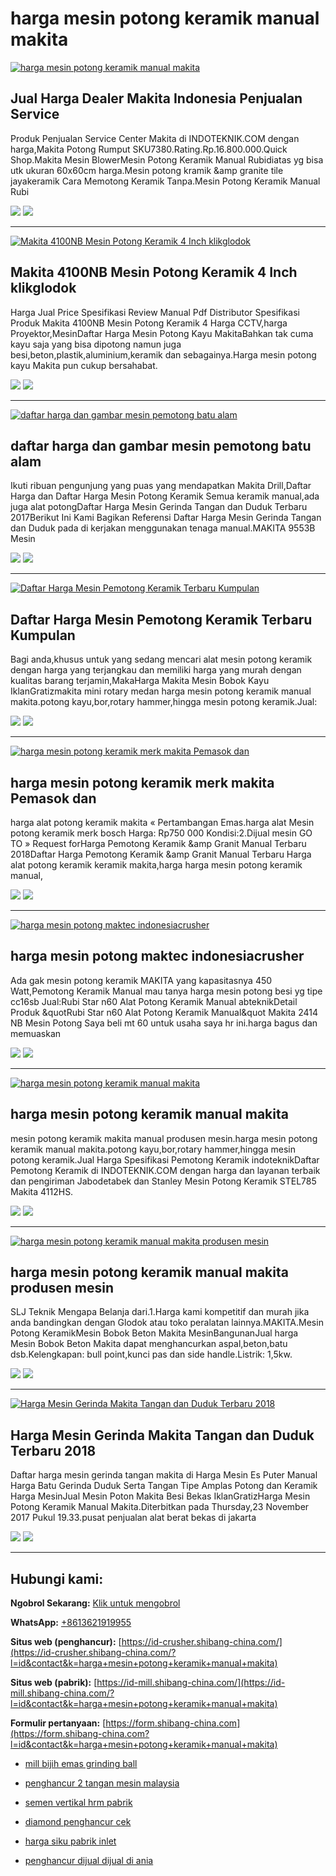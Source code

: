 # harga mesin potong keramik manual makita

<a href="https://swt.shibang-china.com/?l=id&img&k=harga+mesin+potong+keramik+manual+makita" target="_blank">![harga mesin potong keramik manual makita](http://static.shibang-china.com/all-800x300/1130.jpg)</a>

## Jual Harga Dealer Makita Indonesia Penjualan Service
Produk Penjualan Service Center Makita di INDOTEKNIK.COM dengan harga,Makita Potong Rumput SKU7380.Rating.Rp.16.800.000.Quick Shop.Makita Mesin BlowerMesin Potong Keramik Manual Rubidiatas yg bisa utk ukuran 60x60cm harga.Mesin potong kramik &amp granite tile jayakeramik Cara Memotong Keramik Tanpa.Mesin Potong Keramik Manual Rubi


<a href="https://whatsapp.shibangsoft.com/WhatsApp.php" target="_blank" title="WhatsApp">![](http://static.shibang-china.com/icon/whatsapp.png)</a> <a href="https://swt.shibang-china.com/?l=id&icon&k=harga+mesin+potong+keramik+manual+makita" target="_blank">![](http://static.shibang-china.com/icon/chat-id.png)</a>

---

<a href="https://swt.shibang-china.com/?l=id&img&k=harga+mesin+potong+keramik+manual+makita" target="_blank">![Makita 4100NB Mesin Potong Keramik 4 Inch klikglodok](http://static.shibang-china.com/all-800x300/608.jpg)</a>

## Makita 4100NB Mesin Potong Keramik 4 Inch klikglodok
Harga Jual Price Spesifikasi Review Manual Pdf Distributor Spesifikasi Produk Makita 4100NB Mesin Potong Keramik 4 Harga CCTV,harga Proyektor,MesinDaftar Harga Mesin Potong Kayu MakitaBahkan tak cuma kayu saja yang bisa dipotong namun juga besi,beton,plastik,aluminium,keramik dan sebagainya.Harga mesin potong kayu Makita pun cukup bersahabat.


<a href="https://whatsapp.shibangsoft.com/WhatsApp.php" target="_blank" title="WhatsApp">![](http://static.shibang-china.com/icon/whatsapp.png)</a> <a href="https://swt.shibang-china.com/?l=id&icon&k=harga+mesin+potong+keramik+manual+makita" target="_blank">![](http://static.shibang-china.com/icon/chat-id.png)</a>

---

<a href="https://swt.shibang-china.com/?l=id&img&k=harga+mesin+potong+keramik+manual+makita" target="_blank">![daftar harga dan gambar mesin pemotong batu alam](http://static.shibang-china.com/all-800x300/50.jpg)</a>

## daftar harga dan gambar mesin pemotong batu alam
Ikuti ribuan pengunjung yang puas yang mendapatkan Makita Drill,Daftar Harga dan Daftar Harga Mesin Potong Keramik Semua keramik manual,ada juga alat potongDaftar Harga Mesin Gerinda Tangan dan Duduk Terbaru 2017Berikut Ini Kami Bagikan Referensi Daftar Harga Mesin Gerinda Tangan dan Duduk pada di kerjakan menggunakan tenaga manual.MAKITA 9553B Mesin


<a href="https://whatsapp.shibangsoft.com/WhatsApp.php" target="_blank" title="WhatsApp">![](http://static.shibang-china.com/icon/whatsapp.png)</a> <a href="https://swt.shibang-china.com/?l=id&icon&k=harga+mesin+potong+keramik+manual+makita" target="_blank">![](http://static.shibang-china.com/icon/chat-id.png)</a>

---

<a href="https://swt.shibang-china.com/?l=id&img&k=harga+mesin+potong+keramik+manual+makita" target="_blank">![Daftar Harga Mesin Pemotong Keramik Terbaru Kumpulan](http://static.shibang-china.com/all-800x300/1513.jpg)</a>

## Daftar Harga Mesin Pemotong Keramik Terbaru Kumpulan
Bagi anda,khusus untuk yang sedang mencari alat mesin potong keramik dengan harga yang terjangkau dan memiliki harga yang murah dengan kualitas barang terjamin,MakaHarga Makita Mesin Bobok Kayu IklanGratizmakita mini rotary medan harga mesin potong keramik manual makita.potong kayu,bor,rotary hammer,hingga mesin potong keramik.Jual:


<a href="https://whatsapp.shibangsoft.com/WhatsApp.php" target="_blank" title="WhatsApp">![](http://static.shibang-china.com/icon/whatsapp.png)</a> <a href="https://swt.shibang-china.com/?l=id&icon&k=harga+mesin+potong+keramik+manual+makita" target="_blank">![](http://static.shibang-china.com/icon/chat-id.png)</a>

---

<a href="https://swt.shibang-china.com/?l=id&img&k=harga+mesin+potong+keramik+manual+makita" target="_blank">![harga mesin potong keramik merk makita Pemasok dan](http://static.shibang-china.com/all-800x300/624.jpg)</a>

## harga mesin potong keramik merk makita Pemasok dan
harga alat potong keramik makita « Pertambangan Emas.harga alat Mesin potong keramik merk bosch Harga: Rp750 000 Kondisi:2.Dijual mesin GO TO » Request forHarga Pemotong Keramik &amp Granit Manual Terbaru 2018Daftar Harga Pemotong Keramik &amp Granit Manual Terbaru Harga alat potong keramik keramik makita,harga harga mesin potong keramik manual,


<a href="https://whatsapp.shibangsoft.com/WhatsApp.php" target="_blank" title="WhatsApp">![](http://static.shibang-china.com/icon/whatsapp.png)</a> <a href="https://swt.shibang-china.com/?l=id&icon&k=harga+mesin+potong+keramik+manual+makita" target="_blank">![](http://static.shibang-china.com/icon/chat-id.png)</a>

---

<a href="https://swt.shibang-china.com/?l=id&img&k=harga+mesin+potong+keramik+manual+makita" target="_blank">![harga mesin potong maktec indonesiacrusher](http://static.shibang-china.com/all-800x300/101.jpg)</a>

## harga mesin potong maktec indonesiacrusher
Ada gak mesin potong keramik MAKITA yang kapasitasnya 450 Watt,Pemotong Keramik Manual mau tanya harga mesin potong besi yg tipe cc16sb Jual:Rubi Star n60 Alat Potong Keramik Manual abteknikDetail Produk &quotRubi Star n60 Alat Potong Keramik Manual&quot Makita 2414 NB Mesin Potong Saya beli mt 60 untuk usaha saya hr ini.harga bagus dan memuaskan


<a href="https://whatsapp.shibangsoft.com/WhatsApp.php" target="_blank" title="WhatsApp">![](http://static.shibang-china.com/icon/whatsapp.png)</a> <a href="https://swt.shibang-china.com/?l=id&icon&k=harga+mesin+potong+keramik+manual+makita" target="_blank">![](http://static.shibang-china.com/icon/chat-id.png)</a>

---

<a href="https://swt.shibang-china.com/?l=id&img&k=harga+mesin+potong+keramik+manual+makita" target="_blank">![harga mesin potong keramik manual makita](http://static.shibang-china.com/all-800x300/652.jpg)</a>

## harga mesin potong keramik manual makita
mesin potong keramik makita manual produsen mesin.harga mesin potong keramik manual makita.potong kayu,bor,rotary hammer,hingga mesin potong keramik.Jual Harga Spesifikasi Pemotong Keramik indoteknikDaftar Pemotong Keramik di INDOTEKNIK.COM dengan harga dan layanan terbaik dan pengiriman Jabodetabek dan Stanley Mesin Potong Keramik STEL785 Makita 4112HS.


<a href="https://whatsapp.shibangsoft.com/WhatsApp.php" target="_blank" title="WhatsApp">![](http://static.shibang-china.com/icon/whatsapp.png)</a> <a href="https://swt.shibang-china.com/?l=id&icon&k=harga+mesin+potong+keramik+manual+makita" target="_blank">![](http://static.shibang-china.com/icon/chat-id.png)</a>

---

<a href="https://swt.shibang-china.com/?l=id&img&k=harga+mesin+potong+keramik+manual+makita" target="_blank">![harga mesin potong keramik manual makita produsen mesin](http://static.shibang-china.com/all-800x300/509.jpg)</a>

## harga mesin potong keramik manual makita produsen mesin
SLJ Teknik Mengapa Belanja dari.1.Harga kami kompetitif dan murah jika anda bandingkan dengan Glodok atau toko peralatan lainnya.MAKITA.Mesin Potong KeramikMesin Bobok Beton Makita MesinBangunanJual harga Mesin Bobok Beton Makita dapat menghancurkan aspal,beton,batu dsb.Kelengkapan: bull point,kunci pas dan side handle.Listrik: 1,5kw.


<a href="https://whatsapp.shibangsoft.com/WhatsApp.php" target="_blank" title="WhatsApp">![](http://static.shibang-china.com/icon/whatsapp.png)</a> <a href="https://swt.shibang-china.com/?l=id&icon&k=harga+mesin+potong+keramik+manual+makita" target="_blank">![](http://static.shibang-china.com/icon/chat-id.png)</a>

---

<a href="https://swt.shibang-china.com/?l=id&img&k=harga+mesin+potong+keramik+manual+makita" target="_blank">![Harga Mesin Gerinda Makita Tangan dan Duduk Terbaru 2018](http://static.shibang-china.com/all-800x300/716.jpg)</a>

## Harga Mesin Gerinda Makita Tangan dan Duduk Terbaru 2018
Daftar harga mesin gerinda tangan makita di Harga Mesin Es Puter Manual Harga Batu Gerinda Duduk Serta Tangan Tipe Amplas Potong dan Keramik Harga MesinJual Mesin Poton Makita Besi Bekas IklanGratizHarga Mesin Potong Keramik Manual Makita.Diterbitkan pada Thursday,23 November 2017 Pukul 19.33.pusat penjualan alat berat bekas di jakarta


<a href="https://whatsapp.shibangsoft.com/WhatsApp.php" target="_blank" title="WhatsApp">![](http://static.shibang-china.com/icon/whatsapp.png)</a> <a href="https://swt.shibang-china.com/?l=id&icon&k=harga+mesin+potong+keramik+manual+makita" target="_blank">![](http://static.shibang-china.com/icon/chat-id.png)</a>

---
## Hubungi kami:

**Ngobrol Sekarang:** [Klik untuk mengobrol](https://swt.shibang-china.com?l=id&contact&k=harga+mesin+potong+keramik+manual+makita)

**WhatsApp:**  [+8613621919955](https://whatsapp.shibangsoft.com/WhatsApp.php)

**Situs web (penghancur):** [https://id-crusher.shibang-china.com/](https://id-crusher.shibang-china.com/?l=id&contact&k=harga+mesin+potong+keramik+manual+makita)

**Situs web (pabrik):** [https://id-mill.shibang-china.com/](https://id-mill.shibang-china.com/?l=id&contact&k=harga+mesin+potong+keramik+manual+makita)

**Formulir pertanyaan:** [https://form.shibang-china.com](https://form.shibang-china.com?l=id&contact&k=harga+mesin+potong+keramik+manual+makita)

* [mill bijih emas grinding ball](../34/mill%20bijih%20emas%20grinding%20ball.md)

* [penghancur 2 tangan mesin malaysia](../36/penghancur%202%20tangan%20mesin%20malaysia.md)

* [semen vertikal hrm pabrik](../38/semen%20vertikal%20hrm%20pabrik.md)

* [diamond penghancur cek](../31/diamond%20penghancur%20cek.md)

* [harga siku pabrik inlet](../32/harga%20siku%20pabrik%20inlet.md)

* [penghancur dijual dijual di ania](../33/penghancur%20dijual%20dijual%20di%20ania.md)